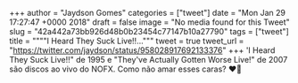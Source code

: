 
+++
author = "Jaydson Gomes"
categories = ["tweet"]
date = "Mon Jan 29 17:27:47 +0000 2018"
draft = false
image = "No media found for this Tweet"
slug = "42a442a73bb926d48b0b23454c77147b10a27790"
tags = ["tweet"]
title = """"I Heard They Suck Live!!..."""
tweet = true
tweet_url = "https://twitter.com/jaydson/status/958028917692133376"
+++
'I Heard They Suck Live!!" de 1995 e "They've Actually Gotten Worse Live!" de 2007 são discos ao vivo do NOFX. Como não amar esses caras? ❤️🤘
